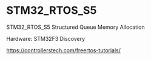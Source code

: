 # STM32_RTOS_S5
STM32_RTOS_S5 Structured Queue Memory Allocation

Hardware: STM32F3 Discovery

https://controllerstech.com/freertos-tutorials/
